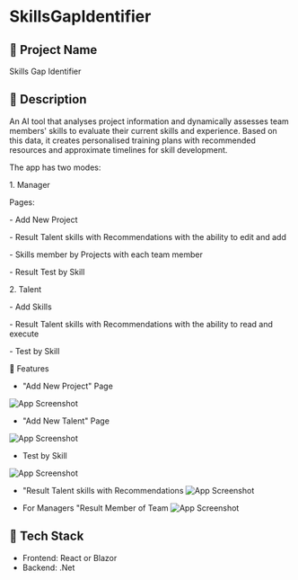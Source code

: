 # SkillsGapIdentifier

## 📌 Project Name

Skills Gap Identifier

## 📝 Description

An AI tool that analyses project information and dynamically assesses team members' skills to evaluate their current skills and experience. Based on this data, it creates personalised training plans with recommended resources and approximate timelines for skill development.


The app has two modes:&#x20;

1\. Manager &#x20;

Pages:

&#x20;\- Add New Project

\- Result Talent skills with Recommendations with the ability to edit and add

\- Skills member by Projects with each team member&#x20;

\- Result Test by Skill

2\. Talent

\- Add Skills&#x20;

\- Result Talent skills with Recommendations with the ability to read and execute

\- Test by Skill

🚀 Features

- "Add New Project" Page

![App Screenshot](images/image%20(6).png)
- "Add New Talent" Page

![App Screenshot](images/image%20(7).png)
- Test by Skill

![App Screenshot](images/image.png)

- "Result Talent skills with Recommendations
![App Screenshot](images/image%20(8).png)

- For Managers "Result Member of Team
![App Screenshot](images/image%20(9).png)

## 🧱 Tech Stack

- Frontend: React or Blazor
- Backend: .Net


